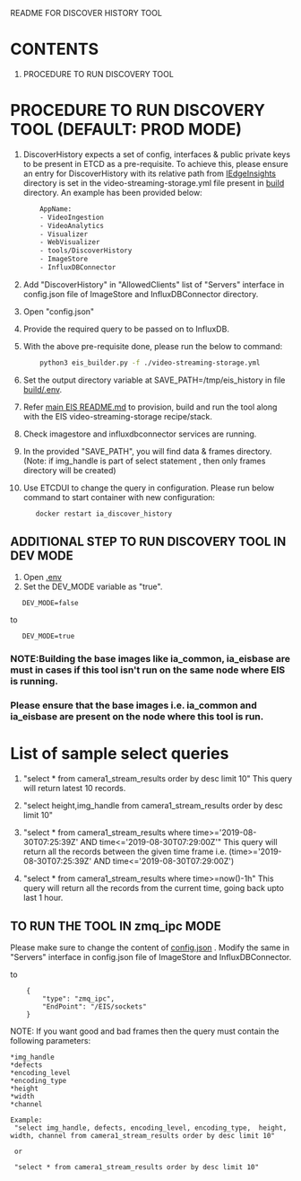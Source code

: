 README FOR DISCOVER HISTORY TOOL

# CONTENTS #

1. PROCEDURE TO RUN DISCOVERY TOOL

# PROCEDURE TO RUN DISCOVERY TOOL (DEFAULT: PROD MODE) #

 1. DiscoverHistory expects a set of config, interfaces & public private keys to be present in ETCD as a pre-requisite.
    To achieve this, please ensure an entry for DiscoverHistory with its relative path from [IEdgeInsights](../../) directory is set in the video-streaming-storage.yml file present in [build](../../build) directory. An example has been provided below:
    ```sh
        AppName:
        - VideoIngestion
        - VideoAnalytics
        - Visualizer
        - WebVisualizer
        - tools/DiscoverHistory
        - ImageStore
        - InfluxDBConnector
    ```
 2. Add "DiscoverHistory" in "AllowedClients" list of "Servers" interface in config.json file of ImageStore and InfluxDBConnector directory.

 3. Open "config.json"
 4. Provide the required query to be passed on to InfluxDB.
 5. With the above pre-requisite done, please run the below to command:
    ```sh
        python3 eis_builder.py -f ./video-streaming-storage.yml
    ```
 6. Set the output directory variable at SAVE_PATH=/tmp/eis_history in file [build/.env](../../build/.env).
 7. Refer [main EIS README.md](../../README.md) to provision, build and run the tool along with the EIS video-streaming-storage recipe/stack.
 8. Check imagestore and influxdbconnector services are running.
 9. In the provided "SAVE_PATH", you will find data & frames directory.
    (Note: if img_handle is part of select statement , then only frames
    directory will be created)
 10. Use ETCDUI to change the query in configuration. Please run below command to start container with new configuration:
     ```sh
        docker restart ia_discover_history
     ```
 ## ADDITIONAL STEP TO RUN DISCOVERY TOOL IN DEV MODE
 1. Open [.env](../../build/.env)
 2. Set the DEV_MODE variable as "true".
 ```
    DEV_MODE=false
 ```
to
 ```
    DEV_MODE=true
 ```

### NOTE:Building the base images like ia_common, ia_eisbase are must in cases if this tool isn't run on the same node where EIS is running.
### Please ensure that the base images i.e. ia_common and ia_eisbase are present on the node where this tool is run.

# List of sample select queries #

1. "select * from camera1_stream_results order by desc limit 10"
   This query will return latest 10 records.

2. "select height,img_handle from camera1_stream_results order by desc limit 10"

3. "select * from camera1_stream_results where time>='2019-08-30T07:25:39Z' AND time<='2019-08-30T07:29:00Z'"
    This query will return all the records between the given time frame i.e. (time>='2019-08-30T07:25:39Z' AND time<='2019-08-30T07:29:00Z')

4. "select * from camera1_stream_results where time>=now()-1h"
    This query will return all the records from the current time, going back upto last 1 hour.

## TO RUN THE TOOL IN zmq_ipc MODE
Please make sure to change the content of [config.json](DiscoverHistory/config/eis_config.json) . Modify the same in "Servers" interface in config.json file of ImageStore and InfluxDBConnector. 

to
```
    {
        "type": "zmq_ipc",
        "EndPoint": "/EIS/sockets"
    }
```


NOTE: If you want good and bad frames then the query must contain the following parameters:
	
	*img_handle
	*defects
	*encoding_level
	*encoding_type
	*height
	*width
	*channel

    Example: 
     "select img_handle, defects, encoding_level, encoding_type,  height, width, channel from camera1_stream_results order by desc limit 10"

     or

     "select * from camera1_stream_results order by desc limit 10"



